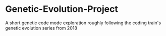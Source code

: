 # Genetic-Evolution-Project
 A short genetic code mode exploration roughly following the coding train's genetic evolution series from 2018
